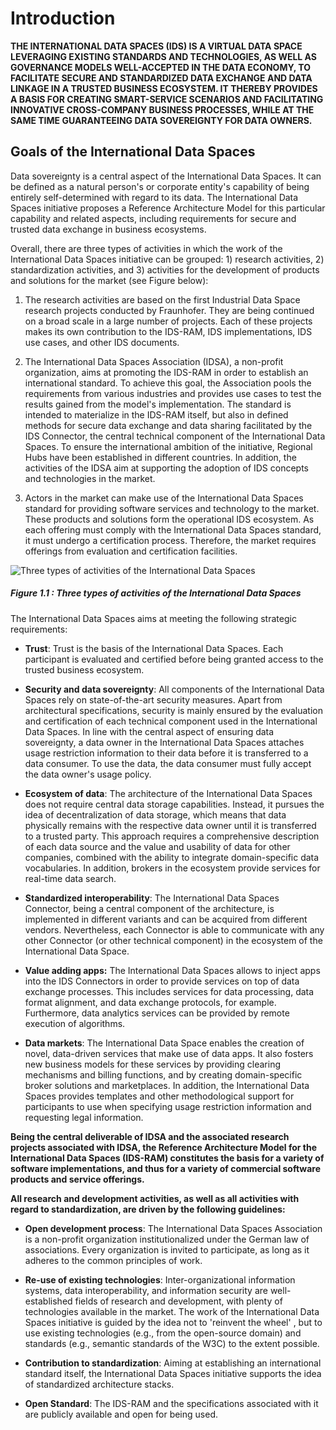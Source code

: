 # Introduction #

**THE INTERNATIONAL DATA SPACES (IDS) IS A VIRTUAL DATA SPACE LEVERAGING
EXISTING STANDARDS AND TECHNOLOGIES, AS WELL AS GOVERNANCE MODELS
WELL-ACCEPTED IN THE DATA ECONOMY, TO FACILITATE SECURE AND STANDARDIZED
DATA EXCHANGE AND DATA LINKAGE IN A TRUSTED BUSINESS ECOSYSTEM. IT
THEREBY PROVIDES A BASIS FOR CREATING SMART-SERVICE SCENARIOS AND
FACILITATING INNOVATIVE CROSS-COMPANY BUSINESS PROCESSES, WHILE AT THE
SAME TIME GUARANTEEING DATA SOVEREIGNTY FOR DATA OWNERS.**

## Goals of the International Data Spaces ##

Data sovereignty is a central aspect of the International Data Spaces.
It can be defined as a natural person's or corporate entity's capability
of being entirely self-determined with regard to its data. The
International Data Spaces initiative proposes a Reference Architecture
Model for this particular capability and related aspects, including
requirements for secure and trusted data exchange in business
ecosystems.

Overall, there are three types of activities in which the work of the
International Data Spaces initiative can be grouped: 1) research
activities, 2) standardization activities, and 3) activities for the
development of products and solutions for the market (see Figure below):

1. The research activities are based on the first Industrial Data Space
    research projects conducted by Fraunhofer. They are being continued
    on a broad scale in a large number of projects. Each of these
    projects makes its own contribution to the IDS-RAM, IDS
    implementations, IDS use cases, and other IDS documents.

2. The International Data Spaces Association (IDSA), a non-profit
    organization, aims at promoting the IDS-RAM in order to establish an
    international standard. To achieve this goal, the Association pools
    the requirements from various industries and provides use cases to
    test the results gained from the model's implementation. The
    standard is intended to materialize in the IDS-RAM itself, but also
    in defined methods for secure data exchange and data sharing
    facilitated by the IDS Connector, the central technical component of
    the International Data Spaces. To ensure the international ambition
    of the initiative, Regional Hubs have been established in different
    countries. In addition, the activities of the IDSA aim at supporting
    the adoption of IDS concepts and technologies in the market.

3. Actors in the market can make use of the International Data Spaces
    standard for providing software services and technology to the
    market. These products and solutions form the operational IDS
    ecosystem. As each offering must comply with the International Data
    Spaces standard, it must undergo a certification process. Therefore,
    the market requires offerings from evaluation and certification
    facilities.

![ Three types of activities of the International Data
Spaces](../media/image10.png)

##### Figure 1.1 : Three types of activities of the International Data Spaces

The International Data Spaces aims at meeting the following strategic
requirements:

- **Trust**: Trust is the basis of the International Data Spaces. Each
    participant is evaluated and certified before being granted access
    to the trusted business ecosystem.

- **Security and data sovereignty**: All components of the
    International Data Spaces rely on state-of-the-art security
    measures. Apart from architectural specifications, security is
    mainly ensured by the evaluation and certification of each technical
    component used in the International Data Spaces. In line with the
    central aspect of ensuring data sovereignty, a data owner in the
    International Data Spaces attaches usage restriction information to
    their data before it is transferred to a data consumer. To use the
    data, the data consumer must fully accept the data owner's usage
    policy.

- **Ecosystem of data**: The architecture of the International Data
    Spaces does not require central data storage capabilities. Instead,
    it pursues the idea of decentralization of data storage, which means
    that data physically remains with the respective data owner until it
    is transferred to a trusted party. This approach requires a
    comprehensive description of each data source and the value and
    usability of data for other companies, combined with the ability to
    integrate domain-specific data vocabularies. In addition, brokers in
    the ecosystem provide services for real-time data search.

- **Standardized interoperability**: The International Data Spaces
    Connector, being a central component of the architecture, is
    implemented in different variants and can be acquired from different
    vendors. Nevertheless, each Connector is able to communicate with
    any other Connector (or other technical component) in the ecosystem
    of the International Data Space.

- **Value adding apps:** The International Data Spaces allows to
    inject apps into the IDS Connectors in order to provide services on
    top of data exchange processes. This includes services for data
    processing, data format alignment, and data exchange protocols, for
    example. Furthermore, data analytics services can be provided by
    remote execution of algorithms.

- **Data markets**: The International Data Space enables the creation
    of novel, data-driven services that make use of data apps. It also
    fosters new business models for these services by providing clearing
    mechanisms and billing functions, and by creating domain-specific
    broker solutions and marketplaces. In addition, the International
    Data Spaces provides templates and other methodological support for
    participants to use when specifying usage restriction information
    and requesting legal information.

**Being the central deliverable of IDSA and the associated research
projects associated with IDSA, the Reference Architecture Model for the
International Data Spaces (IDS-RAM) constitutes the basis for a variety
of software implementations, and thus for a variety of commercial
software products and service offerings.**

**All research and development activities, as well as all activities
with regard to standardization, are driven by the following
guidelines:**

- **Open development process**: The International Data Spaces
    Association is a non-profit organization institutionalized under the
    German law of associations. Every organization is invited to
    participate, as long as it adheres to the common principles of work.

- **Re-use of existing technologies**: Inter-organizational
    information systems, data interoperability, and information security
    are well-established fields of research and development, with plenty
    of technologies available in the market. The work of the
    International Data Spaces initiative is guided by the idea not to
    'reinvent the wheel' , but to use existing technologies (e.g.,
    from the open-source domain) and standards (e.g., semantic standards
    of the W3C) to the extent possible.

- **Contribution to standardization**: Aiming at establishing an
    international standard itself, the International Data Spaces
    initiative supports the idea of standardized architecture stacks.

- **Open Standard**: The IDS-RAM and the specifications associated
    with it are publicly available and open for being used.

